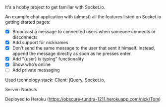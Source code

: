 It's a hobby project to get familiar with Socket.io.

An example chat application with (almost) all the features listed on Socket.io getting started pages:
- [x] Broadcast a message to connected users when someone connects or disconnects
- [x] Add support for nicknames
- [x] Don’t send the same message to the user that sent it himself. Instead, append the message directly as soon as he presses enter.
- [x] Add “{user} is typing” functionality
- [x] Show who’s online
- [ ] Add private messaging

Used technology stack:
Client:
jQuery, Socket.io, 

Server:
NodeJs

Deployed to Heroku (https://obscure-tundra-1211.herokuapp.com/nick/Tom)
